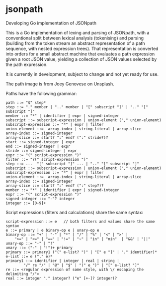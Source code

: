 # jsonpath
Developing Go implementation of JSONpath

This is a Go implementation of lexing and parsing of JSONpath, with a conventional split between
lexical analysis (tokenising) and parsing (building from the token stream an abstract representation of a path sequence,
with nested expression trees).
That representation is converted into orders for a small abstract machine that evaluates a path expression given a root JSON value, yielding a collection of JSON values selected by the path expression.

It is currently in development, subject to change and not yet ready for use.

The path image is from Joey Genovese on Unsplash.

Paths have the following grammar:

	path ::= "$" step*
	step ::= "." member | ".." member | "[" subscript "]" | ".." "[" subscript "]"
	member ::= "*" | identifier | expr | signed-integer
	subscript ::= subscript-expression | union-element ("," union-element)
	subscript-expression ::= "*" | expr | filter
	union-element ::=  array-index | string-literal | array-slice
	array-index ::= signed-integer
	array-slice ::= start? ":" end? (":" stride?)?
	start ::= signed-integer | expr
	end ::= signed-integer | expr
	stride ::= signed-integer | expr
	expr ::= "(" script-expression ")"
	filter ::= "?(" script-expression ")"
	step ::= ...  "[" subscript "]" ... | ".." "[" subscript "]"
	subscript ::= subscript-expression | union-element ("," union-element)
	subscript-expression ::= "*" | expr | filter
	union-element ::=  array-index | string-literal | array-slice
	array-index ::= signed-integer
	array-slice ::= start? ":" end? (":" step?)?
	member ::= "*" | identifier | expr | signed-integer
	expr ::= "(" script-expression ")"
	signed-integer ::= "-"? integer
	integer ::= [0-9]+

Script expressions (filters and calculations) share the same syntax:

	script-expression ::= e   // both filters and values share the same syntax
	e ::= primary | e binary-op e | unary-op e
	binary-op ::= "+" | "-" | "*" | "/" | "%" | "<" | ">" |
		">=" | "<=" | "==" | "!=" | "~" | "in" | "nin"  | "&&" | "||"
	unary-op ::= "-" | "!"
	unary ::= ("-" | "!")+ primary
	primary ::= primary1 ("(" e-list? ")" | "[" e "]" | "." identifier)*
	e-list ::= e ("," e)*
	primary1 ::= identifier | integer | real | string |
			"/" re "/" | "@" | "$" | "(" e ")" | "[" e-list? "]"
	re ::= <regular expression of some style, with \/ escaping the delimiting "/">
	real ::= integer "." integer? ("e" [+-]? integer)?
